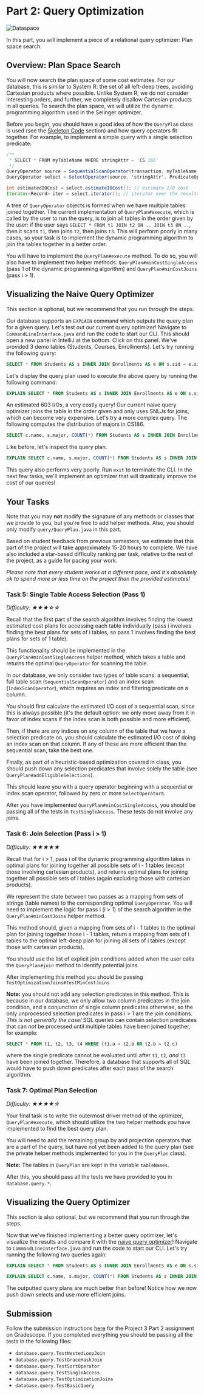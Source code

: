 # Part 2: Query Optimization

![Dataspace](../../.gitbook/assets/dataspace.png)

In this part, you will implement a piece of a relational query optimizer: Plan space search.

## Overview: Plan Space Search

You will now search the plan space of some cost estimates. For our database, this is similar to System R: the set of all left-deep trees, avoiding Cartesian products where possible. Unlike System R, we do not consider interesting orders, and further, we completely disallow Cartesian products in all queries. To search the plan space, we will utilize the dynamic programming algorithm used in the Selinger optimizer.

Before you begin, you should have a good idea of how the `QueryPlan` class is used \(see the [Skeleton Code](skeleton-code.md) section\) and how query operators fit together. For example, to implement a simple query with a single selection predicate:

```java
/**
 * SELECT * FROM myTableName WHERE stringAttr = 'CS 186'
 */
QueryOperator source = SequentialScanOperator(transaction, myTableName);
QueryOperator select = SelectOperator(source, 'stringAttr', PredicateOperator.EQUALS, "CS 186");

int estimatedIOCost = select.estimateIOCost(); // estimate I/O cost
Iterator<Record> iter = select.iterator(); // iterator over the results
```

A tree of `QueryOperator` objects is formed when we have multiple tables joined together. The current implementation of `QueryPlan#execute`, which is called by the user to run the query, is to join all tables in the order given by the user: if the user says `SELECT * FROM t1 JOIN t2 ON .. JOIN t3 ON ..`, then it scans `t1`, then joins `t2`, then joins `t3`. This will perform poorly in many cases, so your task is to implement the dynamic programming algorithm to join the tables together in a better order.

You will have to implement the `QueryPlan#execute` method. To do so, you will also have to implement two helper methods: `QueryPlan#minCostSingleAccess` \(pass 1 of the dynamic programming algorithm\) and `QueryPlan#minCostJoins` \(pass i &gt; 1\).

## Visualizing the Naive Query Optimizer
This section is optional, but we recommend that you run through the steps.

Our database supports an `EXPLAIN` command which outputs the query plan for a given query. Let's test out our current query optimizer! Navigate to `CommandLineInterface.java` and run the code to start our CLI. This should open a new panel in IntelliJ at the bottom. Click on this panel. We've provided 3 demo tables (Students, Courses, Enrollments). Let's try running the following query:

```sql
SELECT * FROM Students AS s INNER JOIN Enrollments AS e ON s.sid = e.sid;
```

Let's display the query plan used to execute the above query by running the following command:

```sql
EXPLAIN SELECT * FROM Students AS s INNER JOIN Enrollments AS e ON s.sid = e.sid;
```

An estimated 603 I/Os, a very costly query! Our current naive query optimizer joins the table in the order given and only uses SNLJs for joins, which can become very expensive. Let's try a more complex query. The following computes the distribution of majors in CS186.

```sql
SELECT c.name, s.major, COUNT(*) FROM Students AS s INNER JOIN Enrollments AS e ON s.sid = e.sid INNER JOIN Courses AS c ON e.cid = c.cid WHERE c.name = 'CS 186' GROUP BY s.major, c.name;
```

Like before, let's inspect the query plan.

```sql
EXPLAIN SELECT c.name, s.major, COUNT(*) FROM Students AS s INNER JOIN Enrollments AS e ON s.sid = e.sid INNER JOIN Courses AS c ON e.cid = c.cid WHERE c.name = 'CS 186' GROUP BY s.major, c.name;
```

This query also performs very poorly. Run `exit` to terminate the CLI. In the next few tasks, we'll implement an optimizer that will drastically improve the cost of our queries!

## Your Tasks

Note that you may **not** modify the signature of any methods or classes that we provide to you, but you're free to add helper methods. Also, you should only modify `query/QueryPlan.java` in this part.

Based on student feedback from previous semesters, we estimate that this part of the project will take approximately 15-20 hours to complete. We have also included a star-based difficulty ranking per task, relative to the rest of the project, as a guide for pacing your work.

_Please note that every student works at a different pace, and it's absolutely ok to spend more or less time on the project than the provided estimates!_

### Task 5: Single Table Access Selection \(Pass 1\)

_Difficulty: ★★★☆☆_

Recall that the first part of the search algorithm involves finding the lowest estimated cost plans for accessing each table individually \(pass i involves finding the best plans for sets of i tables, so pass 1 involves finding the best plans for sets of 1 table\).

This functionality should be implemented in the `QueryPlan#minCostSingleAccess` helper method, which takes a table and returns the optimal `QueryOperator` for scanning the table.

In our database, we only consider two types of table scans: a sequential, full table scan \(`SequentialScanOperator`\) and an index scan \(`IndexScanOperator`\), which requires an index and filtering predicate on a column.

You should first calculate the estimated I/O cost of a sequential scan, since this is always possible \(it's the default option: we only move away from it in favor of index scans if the index scan is both possible and more efficient\).

Then, if there are any indices on any column of the table that we have a selection predicate on, you should calculate the estimated I/O cost of doing an index scan on that column. If any of these are more efficient than the sequential scan, take the best one.

Finally, as part of a heuristic-based optimization covered in class, you should push down any selection predicates that involve solely the table \(see `QueryPlan#addEligibleSelections`\).

This should leave you with a query operator beginning with a sequential or index scan operator, followed by zero or more `SelectOperator`s.

After you have implemented `QueryPlan#minCostSingleAccess`, you should be passing all of the tests in `TestSingleAccess`. These tests do not involve any joins.

### **Task 6: Join Selection \(Pass i &gt; 1\)**

_Difficulty: ★★★★★_

Recall that for i &gt; 1, pass i of the dynamic programming algorithm takes in optimal plans for joining together all possible sets of i - 1 tables \(except those involving cartesian products\), and returns optimal plans for joining together all possible sets of i tables \(again excluding those with cartesian products\).

We represent the state between two passes as a mapping from sets of strings \(table names\) to the corresponding optimal `QueryOperator`. You will need to implement the logic for pass i \(i &gt; 1\) of the search algorithm in the `QueryPlan#minCostJoins` helper method.

This method should, given a mapping from sets of i - 1 tables to the optimal plan for joining together those i - 1 tables, return a mapping from sets of i tables to the optimal left-deep plan for joining all sets of i tables \(except those with cartesian products\).

You should use the list of explicit join conditions added when the user calls the `QueryPlan#join` method to identify potential joins.

After implementing this method you should be passing `TestOptimizationJoins#testMinCostJoins`

**Note:** you should not add any selection predicates in this method. This is because in our database, we only allow two column predicates in the join condition, and a conjunction of single column predicates otherwise, so the only unprocessed selection predicates in pass i &gt; 1 are the join conditions. _This is not generally the case!_ SQL queries can contain selection predicates that can _not_ be processed until multiple tables have been joined together, for example:

```sql
SELECT * FROM t1, t2, t3, t4 WHERE (t1.a = t2.b OR t2.b = t2.c)
```

where the single predicate cannot be evaluated until after `t1`, `t2`, _and_ `t3` have been joined together. Therefore, a database that supports all of SQL would have to push down predicates after each pass of the search algorithm.

### Task 7: Optimal Plan Selection

_Difficulty: ★★★★☆_

Your final task is to write the outermost driver method of the optimizer, `QueryPlan#execute`, which should utilize the two helper methods you have implemented to find the best query plan.

You will need to add the remaining group by and projection operators that are a part of the query, but have not yet been added to the query plan \(see the private helper methods implemented for you in the `QueryPlan` class\).

**Note:** The tables in `QueryPlan` are kept in the variable `tableNames`. 

After this, you should pass all the tests we have provided to you in `database.query.*`.

## Visualizing the Query Optimizer
This section is also optional, but we recommend that you run through the steps.

Now that we've finished implementing a better query optimizer, let's visualize the results and compare it with the [naive query optimizer](https://cs186.gitbook.io/project/assignments/proj3/part-2-query-optimization#optional-visualizing-the-naive-query-optimizer)! Navigate to `CommandLineInterface.java` and run the code to start our CLI. Let's try running the following two queries again:

```sql
EXPLAIN SELECT * FROM Students AS s INNER JOIN Enrollments AS e ON s.sid = e.sid;
```

```sql
EXPLAIN SELECT c.name, s.major, COUNT(*) FROM Students AS s INNER JOIN Enrollments AS e ON s.sid = e.sid INNER JOIN Courses AS c ON e.cid = c.cid WHERE c.name = 'CS 186' GROUP BY s.major, c.name;
```

The outputted query plans are much better than before! Notice how we now push down selects and use more efficient joins.

## Submission

Follow the submission instructions [here](submitting-the-assignment.md) for the Project 3 Part 2 assignment on Gradescope. If you completed everything you should be passing all the tests in the following files:

* `database.query.TestNestedLoopJoin`
* `database.query.TestGraceHashJoin`
* `database.query.TestSortOperator`
* `database.query.TestSingleAccess`
* `database.query.TestOptimizationJoins`
* `database.query.TestBasicQuery`

